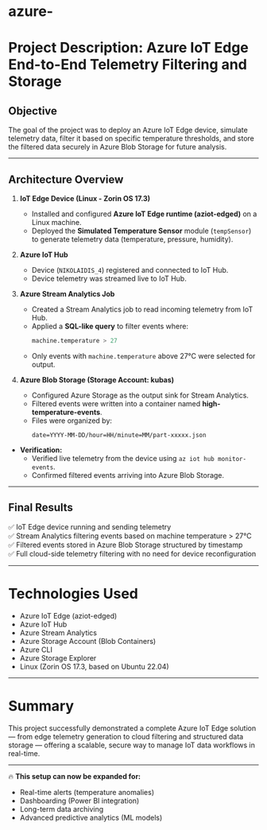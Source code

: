 # azure-



# Project Description: Azure IoT Edge End-to-End Telemetry Filtering and Storage

## Objective
The goal of the project was to deploy an Azure IoT Edge device, simulate telemetry data, filter it based on specific temperature thresholds, and store the filtered data securely in Azure Blob Storage for future analysis.

---

## Architecture Overview

1. **IoT Edge Device (Linux - Zorin OS 17.3)**
   - Installed and configured **Azure IoT Edge runtime (aziot-edged)** on a Linux machine.
   - Deployed the **Simulated Temperature Sensor** module (`tempSensor`) to generate telemetry data (temperature, pressure, humidity).
   
2. **Azure IoT Hub**
   - Device (`NIKOLAIDIS_4`) registered and connected to IoT Hub.
   - Device telemetry was streamed live to IoT Hub.
   
3. **Azure Stream Analytics Job**
   - Created a Stream Analytics job to read incoming telemetry from IoT Hub.
   - Applied a **SQL-like query** to filter events where:
     ```sql
     machine.temperature > 27
     ```
   - Only events with `machine.temperature` above 27°C were selected for output.

4. **Azure Blob Storage (Storage Account: kubas)**
   - Configured Azure Storage as the output sink for Stream Analytics.
   - Filtered events were written into a container named **high-temperature-events**.
   - Files were organized by:
     ```
     date=YYYY-MM-DD/hour=HH/minute=MM/part-xxxxx.json
     ```



- **Verification:**  
  - Verified live telemetry from the device using `az iot hub monitor-events`.
  - Confirmed filtered events arriving into Azure Blob Storage.

---

## Final Results

✅ IoT Edge device running and sending telemetry  
✅ Stream Analytics filtering events based on machine temperature > 27°C  
✅ Filtered events stored in Azure Blob Storage structured by timestamp  
✅ Full cloud-side telemetry filtering with no need for device reconfiguration

---

# Technologies Used
- Azure IoT Edge (aziot-edged)
- Azure IoT Hub
- Azure Stream Analytics
- Azure Storage Account (Blob Containers)
- Azure CLI
- Azure Storage Explorer
- Linux (Zorin OS 17.3, based on Ubuntu 22.04)

---

# Summary
This project successfully demonstrated a complete Azure IoT Edge solution — from edge telemetry generation to cloud filtering and structured data storage — offering a scalable, secure way to manage IoT data workflows in real-time.

---

🔥 **This setup can now be expanded for:**
- Real-time alerts (temperature anomalies)
- Dashboarding (Power BI integration)
- Long-term data archiving
- Advanced predictive analytics (ML models)

